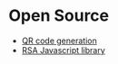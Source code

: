 Open Source
===========

- [QR code generation](https://github.com/zxing/zxing)
- [RSA Javascript library](http://www.ohdave.com/rsa/)
